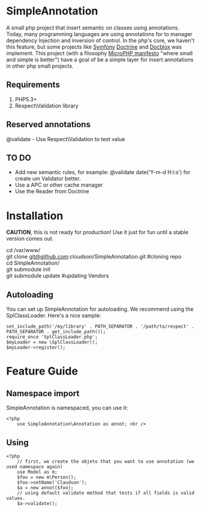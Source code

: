 SimpleAnnotation 
==================

A small php project that insert semantic on classes using annotations.<br />
Today, many programming languages are using annotations for to manager dependency Injection and
inversion of control. In the php's core, we haven't this feature, but some projects like <a target="_blank" href="http://symfony.com/">Symfony</a> 
<a href="http://www.doctrine-project.org/" target="_blank">Doctrine</a> and <a href="http://www.docblox-project.org/" target="_blank">Docblox</a> was implement.
This project (with a filosophy <a href="http://microphp.org/" target="_blank">MicroPHP manifesto</a> "where small and simple is better") have a goal of
be a simple layer for insert annotations in other php small projects.

Requirements
-------

1. PHP5.3+
2. Respect\Validation library

Reserved annotations
-------
@validate - Use Respect\Validation to test value

TO DO
-------
- Add new semantic rules, for example: @validate date('Y-m-d H:i:s') for create um Validator better.
- Use a APC or other cache manager 
- Use the Reader from Doctrine 


Installation
============

**CAUTION**, this is not ready for production! Use it just for fun until a 
stable version comes out.

cd /var/www/ <br />
git clone git@github.com:cloudson/SimpleAnnotation.git #cloning repo <br />
cd SimpleAnnotation/  <br />
git submodule init  <br />
git submodule update  #updating Vendors <br />


Autoloading
-----------

You can set up SimpleAnnotation for autoloading. We recommend using the 
SplClassLoader. Here's a nice sample:
    
    set_include_path('/my/library' . PATH_SEPARATOR . '/path/to/respect' . PATH_SEPARATOR . get_include_path());
    require_once 'SplClassLoader.php';
    $myLoader = new \SplClassLoader();
    $myLoader->register();


Feature Guide
=============

Namespace import
----------------

SimpleAnnotation is namespaced, you can use it:

    <?php 
        use SimpleAnnotation\Annotation as annot; <br />

Using
-----------------

    <?php 
        // first, we create the objeto that you want to use annotation (we used namespace again) 
        use Model as m; 
        $foo = new m\Person(); 
        $foo->setName('Claudson'); 
        $a = new annot($foo); 
        // using default validate method that tests if all fields is valid values. 
        $a->validate(); 
    

